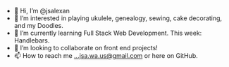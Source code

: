 - 👋 Hi, I’m @jsalexan
- 👀 I’m interested in playing ukulele, genealogy, sewing, cake decorating, and my Doodles.
- 🌱 I’m currently learning Full Stack Web Development. This week: Handlebars.
- 💞️ I’m looking to collaborate on front end projects!
- 📫 How to reach me ...jsa.wa.us@gmail.com or here on GitHub.

<!---
jsalexan/jsalexan is a ✨ special ✨ repository because its `README.md` (this file) appears on your GitHub profile.
You can click the Preview link to take a look at your changes.
--->
